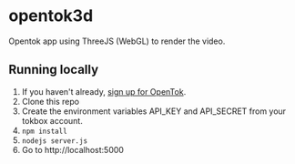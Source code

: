 opentok3d
=========

Opentok app using ThreeJS (WebGL) to render the video.

## Running locally

1. If you haven't already, [sign up for OpenTok](https://tokbox.com/signup).
2. Clone this repo
3. Create the environment variables API_KEY and API_SECRET from your tokbox account.
4. `npm install`
5. `nodejs server.js`
6. Go to http://localhost:5000

